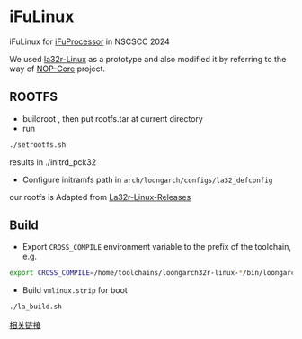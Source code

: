 # iFuLinux
iFuLinux  for [iFuProcessor]() in NSCSCC 2024

We used [la32r-Linux](https://gitee.com/loongson-edu/la32r-Linux) as a prototype and also modified it by referring to the way of [NOP-Core](https://github.com/NOP-Processor/NOP-Core) project.


## ROOTFS
- buildroot , then put rootfs.tar at current directory
- run 
```bash
./setrootfs.sh
```
results in ./initrd_pck32

- Configure initramfs path in `arch/loongarch/configs/la32_defconfig`

our rootfs is Adapted from [La32r-Linux-Releases](https://gitee.com/loongson-edu/la32r-Linux/releases/download/v0.2/initrd_d.tar.gz)


## Build
- Export `CROSS_COMPILE` environment variable to the prefix of the toolchain, e.g.

```bash
export CROSS_COMPILE=/home/toolchains/loongarch32r-linux-*/bin/loongarch32r-linux-gnusf-
```


- Build `vmlinux.strip` for boot
```bash
./la_build.sh
```

[相关链接](https://www.sanguosha.com/)